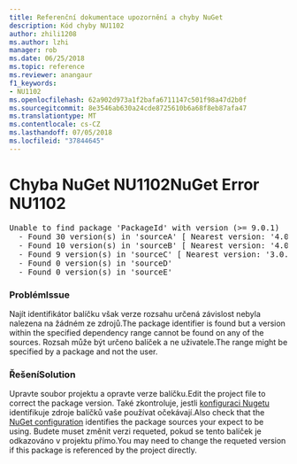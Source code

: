 ```yaml
---
title: Referenční dokumentace upozornění a chyby NuGet
description: Kód chyby NU1102
author: zhili1208
ms.author: lzhi
manager: rob
ms.date: 06/25/2018
ms.topic: reference
ms.reviewer: anangaur
f1_keywords:
- NU1102
ms.openlocfilehash: 62a902d973a1f2bafa6711147c501f98a47d2b0f
ms.sourcegitcommit: 8e3546ab630a24cde8725610b6a68f8eb87afa47
ms.translationtype: MT
ms.contentlocale: cs-CZ
ms.lasthandoff: 07/05/2018
ms.locfileid: "37844645"
---
```

# <a name="nuget-error-nu1102"></a><span data-ttu-id="3fd5d-103">Chyba NuGet NU1102</span><span class="sxs-lookup"><span data-stu-id="3fd5d-103">NuGet Error NU1102</span></span>

<pre>Unable to find package 'PackageId' with version (>= 9.0.1)<br/>  - Found 30 version(s) in 'sourceA' [ Nearest version: '4.0.0' ]<br/>  - Found 10 version(s) in 'sourceB' [ Nearest version: '4.0.0-rc-2129' ]<br/>  - Found 9 version(s) in 'sourceC' [ Nearest version: '3.0.0-beta-00032' ]<br/>  - Found 0 version(s) in 'sourceD'<br/>  - Found 0 version(s) in 'sourceE'</pre>

### <a name="issue"></a><span data-ttu-id="3fd5d-104">Problém</span><span class="sxs-lookup"><span data-stu-id="3fd5d-104">Issue</span></span>
<span data-ttu-id="3fd5d-105">Najít identifikátor balíčku však verze rozsahu určená závislost nebyla nalezena na žádném ze zdrojů.</span><span class="sxs-lookup"><span data-stu-id="3fd5d-105">The package identifier is found but a version within the specified dependency range cannot be found on any of the sources.</span></span> <span data-ttu-id="3fd5d-106">Rozsah může být určeno balíček a ne uživatele.</span><span class="sxs-lookup"><span data-stu-id="3fd5d-106">The range might be specified by a package and not the user.</span></span>

### <a name="solution"></a><span data-ttu-id="3fd5d-107">Řešení</span><span class="sxs-lookup"><span data-stu-id="3fd5d-107">Solution</span></span>
<span data-ttu-id="3fd5d-108">Upravte soubor projektu a opravte verze balíčku.</span><span class="sxs-lookup"><span data-stu-id="3fd5d-108">Edit the project file to correct the package version.</span></span> <span data-ttu-id="3fd5d-109">Také zkontroluje, jestli [konfiguraci Nugetu](../../consume-packages/Configuring-NuGet-Behavior.md) identifikuje zdroje balíčků vaše používat očekávají.</span><span class="sxs-lookup"><span data-stu-id="3fd5d-109">Also check that the [NuGet configuration](../../consume-packages/Configuring-NuGet-Behavior.md) identifies the package sources your expect to be using.</span></span> <span data-ttu-id="3fd5d-110">Budete muset změnit verzi requeted, pokud se tento balíček je odkazováno v projektu přímo.</span><span class="sxs-lookup"><span data-stu-id="3fd5d-110">You may need to change the requeted version if this package is referenced by the project directly.</span></span>
